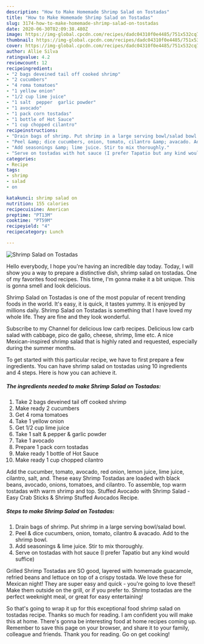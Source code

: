 ```yaml
---
description: "How to Make Homemade Shrimp Salad on Tostadas"
title: "How to Make Homemade Shrimp Salad on Tostadas"
slug: 3174-how-to-make-homemade-shrimp-salad-on-tostadas
date: 2020-06-30T02:09:38.480Z
image: https://img-global.cpcdn.com/recipes/dadc04310f0e4485/751x532cq70/shrimp-salad-on-tostadas-recipe-main-photo.jpg
thumbnail: https://img-global.cpcdn.com/recipes/dadc04310f0e4485/751x532cq70/shrimp-salad-on-tostadas-recipe-main-photo.jpg
cover: https://img-global.cpcdn.com/recipes/dadc04310f0e4485/751x532cq70/shrimp-salad-on-tostadas-recipe-main-photo.jpg
author: Allie Silva
ratingvalue: 4.2
reviewcount: 12
recipeingredient:
- "2 bags deveined tail off cooked shrimp"
- "2 cucumbers"
- "4 roma tomatoes"
- "1 yellow onion"
- "1/2 cup lime juice"
- "1 salt  pepper  garlic powder"
- "1 avocado"
- "1 pack corn tostadas"
- "1 bottle of Hot Sauce"
- "1 cup chopped cilantro"
recipeinstructions:
- "Drain bags of shrimp. Put shrimp in a large serving bowl/salad bowl."
- "Peel &amp; dice cucumbers, onion, tomato, cilantro &amp; avacado. Add to the shrimp bowl."
- "Add seasonings &amp; lime juice. Stir to mix thoroughly."
- "Serve on tostadas with hot sauce (I prefer Tapatio but any kind would suffice)"
categories:
- Recipe
tags:
- shrimp
- salad
- on

katakunci: shrimp salad on 
nutrition: 155 calories
recipecuisine: American
preptime: "PT13M"
cooktime: "PT59M"
recipeyield: "4"
recipecategory: Lunch

---
```



![Shrimp Salad on Tostadas](https://img-global.cpcdn.com/recipes/dadc04310f0e4485/751x532cq70/shrimp-salad-on-tostadas-recipe-main-photo.jpg)

Hello everybody, I hope you're having an incredible day today. Today, I will show you a way to prepare a distinctive dish, shrimp salad on tostadas. One of my favorites food recipes. This time, I'm gonna make it a bit unique. This is gonna smell and look delicious.

Shrimp Salad on Tostadas is one of the most popular of recent trending foods in the world. It's easy, it is quick, it tastes yummy. It is enjoyed by millions daily. Shrimp Salad on Tostadas is something that I have loved my whole life. They are fine and they look wonderful.

Subscribe to my Channel for delicious low carb recipes. Delicious low carb salad with cabbage, pico de gallo, cheese, shrimp, lime etc. A nice Mexican-inspired shrimp salad that is highly rated and requested, especially during the summer months.


To get started with this particular recipe, we have to first prepare a few ingredients. You can have shrimp salad on tostadas using 10 ingredients and 4 steps. Here is how you can achieve it.

<!--inarticleads1-->

##### The ingredients needed to make Shrimp Salad on Tostadas:

1. Take 2 bags deveined tail off cooked shrimp
1. Make ready 2 cucumbers
1. Get 4 roma tomatoes
1. Take 1 yellow onion
1. Get 1/2 cup lime juice
1. Take 1 salt &amp; pepper &amp; garlic powder
1. Take 1 avocado
1. Prepare 1 pack corn tostadas
1. Make ready 1 bottle of Hot Sauce
1. Make ready 1 cup chopped cilantro


Add the cucumber, tomato, avocado, red onion, lemon juice, lime juice, cilantro, salt, and. These easy Shrimp Tostadas are loaded with black beans, avocado, onions, tomatoes, and cilantro. To assemble, top warm tostadas with warm shrimp and top. Stuffed Avocado with Shrimp Salad - Easy Crab Sticks &amp; Shrimp Stuffed Avocados Recipe. 

<!--inarticleads2-->

##### Steps to make Shrimp Salad on Tostadas:

1. Drain bags of shrimp. Put shrimp in a large serving bowl/salad bowl.
1. Peel &amp; dice cucumbers, onion, tomato, cilantro &amp; avacado. Add to the shrimp bowl.
1. Add seasonings &amp; lime juice. Stir to mix thoroughly.
1. Serve on tostadas with hot sauce (I prefer Tapatio but any kind would suffice)


Grilled Shrimp Tostadas are SO good, layered with homemade guacamole, refried beans and lettuce on top of a crispy tostada. We love these for Mexican night! They are super easy and quick - you&#39;re going to love these!! Make them outside on the grill, or if you prefer to. Shrimp tostadas are the perfect weeknight meal, or great for easy entertaining! 

So that's going to wrap it up for this exceptional food shrimp salad on tostadas recipe. Thanks so much for reading. I am confident you will make this at home. There's gonna be interesting food at home recipes coming up. Remember to save this page on your browser, and share it to your family, colleague and friends. Thank you for reading. Go on get cooking!
